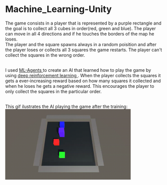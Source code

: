 # Machine_Learning-Unity

The game consists in a player that is represented by a purple rectangle and the goal is to collect all 3 cubes in order(red, green and blue). The player can move in all 4 directions and if he touches the borders of the map he loses. <br>
The player and the square spawns always in a random poisition and after the player loses or collects all 3 squares the game restarts. The player can't collect the squares in the wrong order. <br> <br>

I used <a href="https://unity.com/products/machine-learning-agents"> ML-Agents </a> to create an AI that learned how to play the game by using <a href="https://en.wikipedia.org/wiki/Deep_reinforcement_learning"> deep reinforcement learning </a>. When the player collects the squares it gets a ever-increasing reward based on how many squares it collected and when he loses he gets a negative reward. This encourages the player to only collect the squares in the particular order. <br> <br>

This gif ilustrates the AI playing the game after the training: <br>
<img src="game_gif.gif" width="400"/>
